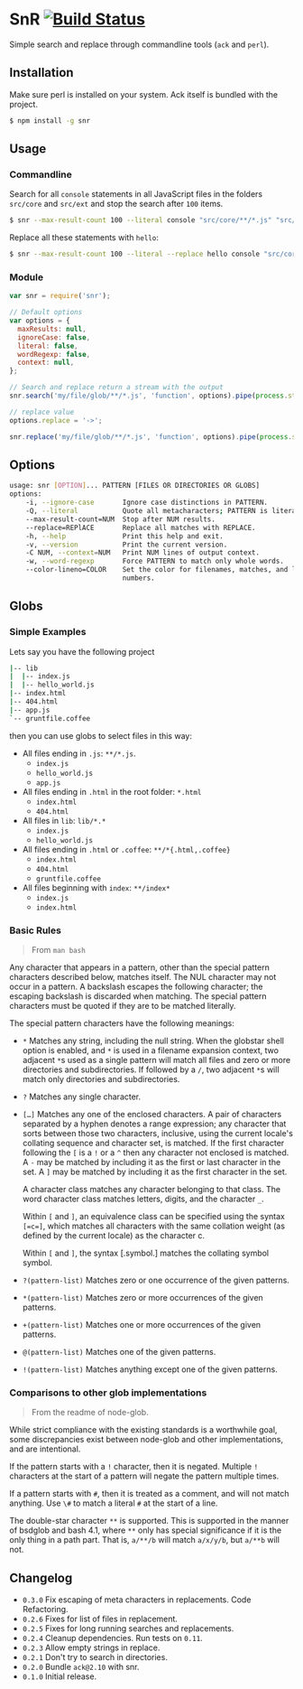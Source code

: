 # SnR [![Build Status](https://travis-ci.org/codio/snr.png)](https://travis-ci.org/codio/snr)

Simple search and replace through commandline tools (`ack` and `perl`).

## Installation

Make sure perl is installed on your system. Ack itself is bundled with the
project.

```bash
$ npm install -g snr
```

## Usage

### Commandline

Search for all `console` statements in all JavaScript files in the folders `src/core` and
`src/ext` and stop the search after `100` items.

```bash
$ snr --max-result-count 100 --literal console "src/core/**/*.js" "src/ext/**/*.js"
```

Replace all these statements with `hello`:
```bash
$ snr --max-result-count 100 --literal --replace hello console "src/core/**/*.js" "src/ext/**/*.js"
```


### Module

```js
var snr = require('snr');

// Default options
var options = {
  maxResults: null,
  ignoreCase: false,
  literal: false,
  wordRegexp: false,
  context: null,
};

// Search and replace return a stream with the output
snr.search('my/file/glob/**/*.js', 'function', options).pipe(process.stdout);

// replace value
options.replace = '->';

snr.replace('my/file/glob/**/*.js', 'function', options).pipe(process.stdout);
```

## Options

```bash
usage: snr [OPTION]... PATTERN [FILES OR DIRECTORIES OR GLOBS]
options:
    -i, --ignore-case       Ignore case distinctions in PATTERN.
    -Q, --literal           Quote all metacharacters; PATTERN is literal.
    --max-result-count=NUM  Stop after NUM results.
    --replace=REPlACE       Replace all matches with REPLACE.
    -h, --help              Print this help and exit.
    -v, --version           Print the current version.
    -C NUM, --context=NUM   Print NUM lines of output context.
    -w, --word-regexp       Force PATTERN to match only whole words.
    --color-lineno=COLOR    Set the color for filenames, matches, and line
                            numbers.
```



## Globs


### Simple Examples

Lets say you have the following project

```bash
|-- lib
|  |-- index.js
|  |-- hello_world.js
|-- index.html
|-- 404.html
|-- app.js
`-- gruntfile.coffee
```

then you can use globs to select files in this way:

* All files ending in `.js`: `**/*.js`.
  * `index.js`
  * `hello_world.js`
  * `app.js`
* All files ending in `.html` in the root folder: `*.html`
  * `index.html`
  * `404.html`
* All files in `lib`: `lib/*.*`
  * `index.js`
  * `hello_world.js`
* All files ending in `.html` or `.coffee`: `**/*{.html,.coffee}`
  * `index.html`
  * `404.html`
  * `gruntfile.coffee`
* All files beginning with `index`: `**/index*`
  * `index.js`
  * `index.html`

### Basic Rules

> From `man bash`

Any character that appears in a pattern, other than the special pattern characters described below,
matches itself. The NUL character may not occur in a pattern. A backslash escapes the following
character; the escaping backslash is discarded when matching. The special pattern characters must
be quoted if they are to be matched literally.

The special pattern characters have the following meanings:

* `*` Matches any string, including the null string. When the globstar shell option is enabled,
  and `*` is used in a filename expansion context, two adjacent `*`s used as a single pattern will
  match all files and zero or more directories and subdirectories. If followed by a `/`, two adjacent
  `*`s will match only directories and subdirectories.

* `?` Matches any single character.

* `[…]` Matches any one of the enclosed characters. A pair of characters separated by a hyphen denotes a
  range expression; any character that sorts between those two characters, inclusive, using the current locale's
  collating sequence and character set, is matched. If the first character following the `[` is a `!` or a `^`
  then any character not enclosed is matched. A `-` may be matched by including it as the first or last character
  in the set. A `]` may be matched by including it as the first character in the set.

  A character class matches any character belonging to that class. The word character class matches letters, digits,
  and the character `_`.

  Within `[` and `]`, an equivalence class can be specified using the syntax `[=c=]`, which matches all characters with
  the same collation weight (as defined by the current locale) as the character c.

  Within `[` and `]`, the syntax [.symbol.] matches the collating symbol symbol.

* `?(pattern-list)` Matches zero or one occurrence of the given patterns.

* `*(pattern-list)` Matches zero or more occurrences of the given patterns.

* `+(pattern-list)` Matches one or more occurrences of the given patterns.

* `@(pattern-list)` Matches one of the given patterns.

* `!(pattern-list)` Matches anything except one of the given patterns.

### Comparisons to other glob implementations

> From the readme of node-glob.


While strict compliance with the existing standards is a worthwhile
goal, some discrepancies exist between node-glob and other
implementations, and are intentional.

If the pattern starts with a `!` character, then it is negated. Multiple `!`
characters at the start of a pattern will negate the pattern multiple
times.

If a pattern starts with `#`, then it is treated as a comment, and
will not match anything.  Use `\#` to match a literal `#` at the
start of a line.

The double-star character `**` is supported. This is supported in the manner of
bsdglob and bash 4.1, where `**` only has special significance if it is the only
thing in a path part.  That is, `a/**/b` will match `a/x/y/b`, but
`a/**b` will not.

## Changelog

* `0.3.0` Fix escaping of meta characters in replacements. Code Refactoring.
* `0.2.6` Fixes for list of files in replacement.
* `0.2.5` Fixes for long running searches and replacements.
* `0.2.4` Cleanup dependencies. Run tests on `0.11`.
* `0.2.3` Allow empty strings in replace.
* `0.2.1` Don't try to search in directories.
* `0.2.0` Bundle `ack@2.10` with snr.
* `0.1.0` Initial release.
